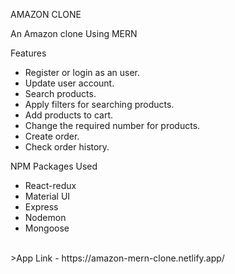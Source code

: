 AMAZON CLONE

An Amazon clone Using MERN
<br>


Features

- Register or login as an user.
- Update user account.
- Search products.
- Apply filters for searching products.
- Add products to cart.
- Change the required number for products.
- Create order.
- Check order history.

NPM Packages Used

- React-redux
- Material UI
- Express
- Nodemon
- Mongoose

<br>
>App Link - https://amazon-mern-clone.netlify.app/
